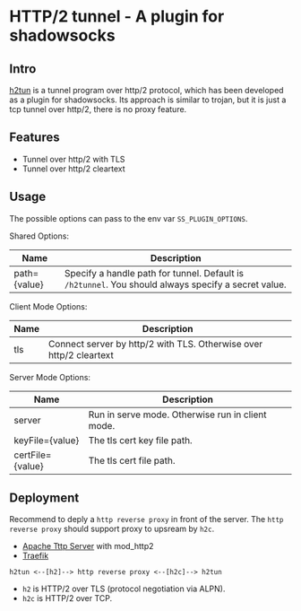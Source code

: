 # HTTP/2 tunnel - A plugin for shadowsocks

## Intro

[h2tun](https://github.com/qiuyuzhou/h2tun) is a tunnel program over http/2 protocol,
which has been developed as a plugin for shadowsocks. Its approach is similar to trojan,
but it is just a tcp tunnel over http/2, there is no proxy feature.

## Features

* Tunnel over http/2 with TLS
* Tunnel over http/2 cleartext

## Usage

The possible options can pass to the env var `SS_PLUGIN_OPTIONS`.

Shared Options:

| Name | Description |
| --- | --- |
| path={value} | Specify a handle path for tunnel. Default is `/h2tunnel`. You should always specify a secret value. |

Client Mode Options:

| Name | Description |
| --- | --- |
| tls | Connect server by http/2 with TLS. Otherwise over http/2 cleartext |

Server Mode Options:

| Name | Description |
| --- | --- |
| server | Run in serve mode. Otherwise run in client mode.|
| keyFile={value} | The tls cert key file path. |
| certFile={value} | The tls cert file path. |

## Deployment

Recommend to deply a `http reverse proxy` in front of the server.
The `http reverse proxy` should support proxy to upsream by `h2c`.

* [Apache Tttp Server](https://httpd.apache.org/) with mod_http2
* [Traefik](https://docs.traefik.io/)

`h2tun <--[h2]--> http reverse proxy <--[h2c]--> h2tun`

* `h2` is HTTP/2 over TLS (protocol negotiation via ALPN).
* `h2c` is HTTP/2 over TCP.
